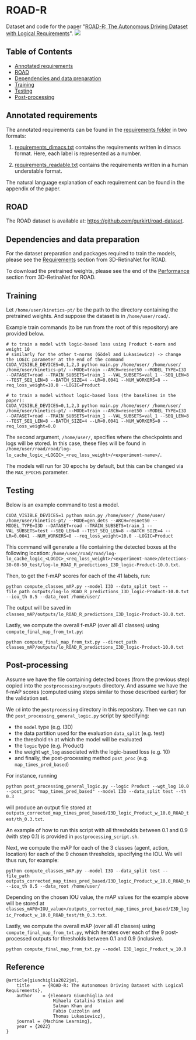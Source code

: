 # ROAD-R 

Dataset and code for the paper "[ROAD-R: The Autonomous Driving Dataset with Logical Requirements](https://learn-to-race.org/workshop-ai4ad-ijcai2022/assets/papers/paper_10.pdf)".
![](https://github.com/EGiunchiglia/ROAD-R/blob/main/extras/short_clip.gif)

## Table of Contents
- <a href='#dep'>Annotated requirements</a>
- <a href='#dep'>ROAD</a>
- <a href='#dep'>Dependencies and data preparation</a>
- <a href='#training'>Training</a>
- <a href='#testing'>Testing</a>
- <a href='#prostprocessing'>Post-processing</a>


## Annotated requirements

The annotated requirements can be found in the [requirements folder](requirements) in two formats:

1. [requirements_dimacs.txt](requirements/requirements_dimacs.txt) contains the requirements written in dimacs format. Here, each label is represented as a number.

2. [requirements_readable.txt](requirements/requirements_readable.txt) contains the requirements written in a human understable format. 

The natural language explanation of each requirement can be found in the appendix of the paper.


## ROAD 

The ROAD dataset is available at: https://github.com/gurkirt/road-dataset.


## Dependencies and data preparation
For the dataset preparation and packages required to train the models, please see the [Requirements](https://github.com/gurkirt/3D-RetinaNet#requirements) section from 3D-RetinaNet for ROAD.  

To download the pretrained weights, please see the end of the [Performance](https://github.com/gurkirt/3D-RetinaNet#performance) section from 3D-RetinaNet for ROAD.  

## Training

Let `/home/user/kinetics-pt/` be the path to the directory containing the pretrained weights. 
And suppose the dataset is in `/home/user/road/`.

Example train commands (to be run from the root of this repository) are provided below.

```
# to train a model with logic-based loss using Product t-norm and weight 10
# similarly for the other t-norms (Gödel and Lukasiewicz) -> change the LOGIC parameter at the end of the command
CUDA_VISIBLE_DEVICES=0,1,2,3 python main.py /home/user/ /home/user/  /home/user/kinetics-pt/ --MODE=train --ARCH=resnet50 --MODEL_TYPE=I3D --DATASET=road --TRAIN_SUBSETS=train_1 --VAL_SUBSETS=val_1 --SEQ_LEN=8 --TEST_SEQ_LEN=8 --BATCH_SIZE=4 --LR=0.0041 --NUM_WORKERS=8 --req_loss_weight=10.0 --LOGIC=Product

# to train a model without logic-based loss (the baselines in the paper): 
CUDA_VISIBLE_DEVICES=0,1,2,3 python main.py /home/user/ /home/user/  /home/user/kinetics-pt/ --MODE=train --ARCH=resnet50 --MODEL_TYPE=I3D --DATASET=road --TRAIN_SUBSETS=train_1 --VAL_SUBSETS=val_1 --SEQ_LEN=8 --TEST_SEQ_LEN=8 --BATCH_SIZE=4 --LR=0.0041 --NUM_WORKERS=8 --req_loss_weight=0.0
```

The second argument, `/home/user/`, specifies where the checkpoints and logs will be stored. 
In this case, these files will be found in 
`/home/user/road/road/log-lo_cache_logic_<LOGIC>_<req_loss_weight>/<experiment-name>/`.

The models will run for 30 epochs by default, but this can be changed via the `MAX_EPOCHS` parameter.


## Testing 
Below is an example command to test a model.

```
CUDA_VISIBLE_DEVICES=1 python main.py /home/user/ /home/user/  /home/user/kinetics-pt/ --MODE=gen_dets --ARCH=resnet50 --MODEL_TYPE=I3D --DATASET=road --TRAIN_SUBSETS=train_1 --VAL_SUBSETS=test --SEQ_LEN=8 --TEST_SEQ_LEN=8 --BATCH_SIZE=4 --LR=0.0041 --NUM_WORKERS=8 --req_loss_weight=10.0 --LOGIC=Product 
```

This command will generate a file containing the detected boxes at the following location:
`/home/user/road/road/log-lo_cache_logic_<LOGIC>_<req_loss_weight>/<experiment-name>/detections-30-08-50_test/log-lo_ROAD_R_predictions_I3D_logic-Product-10.0.txt`.

Then, to get the f-mAP scores for each of the 41 labels, run:
```
python compute_classes_mAP.py --model I3D --data_split test --file_path outputs/log-lo_ROAD_R_predictions_I3D_logic-Product-10.0.txt --iou_th 0.5 --data_root /home/user/ 
```
The output will be saved in `classes_mAP/outputs/lo_ROAD_R_predictions_I3D_logic-Product-10.0.txt`.

Lastly, we compute the overall f-mAP (over all 41 classes) using `compute_final_map_from_txt.py`:
```
python compute_final_map_from_txt.py --direct_path classes_mAP/outputs/lo_ROAD_R_predictions_I3D_logic-Product-10.0.txt
```


## Post-processing
Assume we have the file containing detected boxes (from the previous step) copied into the `postprocessing/outputs` directory.
And assume we have the f-mAP scores (computed using steps similar to those described earlier) for the validation set.

We `cd` into the `postprocessing` directory in this repository.
Then we can run the `post_processing_general_logic.py` script by specifying:
- the `model` type (e.g. I3D)
- the data partition used for the evaluation `data_split` (e.g. test)
- the threshold `th` at which the model will be evaluated 
- the `logic` type (e.g. Product)
- the weight `wgt_log` associated with the logic-based loss (e.g. 10)
- and finally, the post-processing method `post_proc` (e.g. `map_times_pred_based`)

For instance, running
```
python post_processing_general_logic.py --logic Product --wgt_log 10.0 --post_proc "map_times_pred_based" --model I3D --data_split test --th 0.3
```
will produce an output file stored at `outputs_corrected_map_times_pred_based/I3D_logic_Product_w_10.0_ROAD_test/th_0.3.txt`.


An example of how to run this script with all thresholds between 0.1 and 0.9 (with step 0.1) is provided in 
`postprocessing_script.sh`. 

Next, we compute the mAP for each of the 3 classes (agent, action, location) for each of the 9 chosen thresholds, specifying the IOU. We will thus run, for example:
```
python compute_classes_mAP.py --model I3D --data_split test --file_path outputs_corrected_map_times_pred_based/I3D_logic_Product_w_10.0_ROAD_test/th_0.3.txt --iou_th 0.5 --data_root /home/user/ 
```
Depending on the chosen IOU value, the mAP values for the example above will be stored at `classes_mAP@<IOU_value>/outputs_corrected_map_times_pred_based/I3D_logic_Product_w_10.0_ROAD_test/th_0.3.txt`.

Lastly, we compute the overall mAP (over all 41 classes) using `compute_final_map_from_txt.py`, which iterates over 
each of the 9 post-processed outputs for thresholds between 0.1 and 0.9 (inclusive).
```
python compute_final_map_from_txt.py --model I3D_logic_Product_w_10.0
```

## Reference
```
@article{giunchiglia2022jml,
    title     = {ROAD-R: The Autonomous Driving Dataset with Logical Requirements},
    author    = {Eleonora Giunchiglia and
                  Mihaela Catalina Stoian and 
                  Salman Khan and 
                  Fabio Cuzzolin and 
                  Thomas Lukasiewicz},
    journal = {Machine Learning},
    year = {2022}
}
